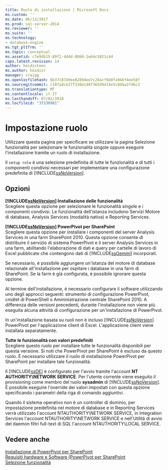 ```yaml
---
title: Ruolo di installazione | Microsoft Docs
ms.custom: ''
ms.date: 06/13/2017
ms.prod: sql-server-2014
ms.reviewer: ''
ms.suite: ''
ms.technology:
- database-engine
ms.tgt_pltfrm: ''
ms.topic: conceptual
ms.assetid: c7e9db15-89f2-4d4d-8860-1e64c5821c4d
caps.latest.revision: 14
author: heidisteen
ms.author: heidist
manager: craigg
ms.openlocfilehash: 6b37c8749ee82894ee7c28acf6b0fa94bf4ee58f
ms.sourcegitcommit: c18fadce27f330e1d4f36549414e5c84ba2f46c2
ms.translationtype: MT
ms.contentlocale: it-IT
ms.lasthandoff: 07/02/2018
ms.locfileid: "37330981"
---
```

# <a name="setup-role"></a>Impostazione ruolo
  Utilizzare questa pagina per specificare se utilizzare la pagina Selezione funzionalità per selezionare le funzionalità singole oppure eseguire l'installazione tramite un ruolo di installazione.  
  
 Il `setup role` è una selezione predefinita di tutte le funzionalità e di tutti i componenti condivisi necessari per implementare una configurazione predefinita di [!INCLUDE[ssNoVersion](../../includes/ssnoversion-md.md)].  
  
## <a name="options"></a>Opzioni  
 **[!INCLUDE[ssNoVersion](../../includes/ssnoversion-md.md)] Installazione delle funzionalità**  
 Scegliere questa opzione per selezionare le funzionalità singole e i componenti condivisi. Le funzionalità dell'istanza includono Servizi Motore di database, Analysis Services (modalità nativa) e Reporting Services.  
  
 **[!INCLUDE[ssNoVersion](../../includes/ssnoversion-md.md)] PowerPivot per SharePoint**  
 Scegliere questa opzione per installare i componenti del server Analysis Services in una farm SharePoint 2010. Questa opzione consente di distribuire il servizio di sistema PowerPivot e il server Analysis Services in una farm, abilitando l'elaborazione di dati e query per cartelle di lavoro di Excel pubblicate che contengono dati di [!INCLUDE[ssGemini](../../includes/ssgemini-md.md)] incorporati.  
  
 Se necessario, è possibile aggiungere un'istanza del motore di database relazionale all'installazione per ospitare i database in una farm di SharePoint. Se la farm è già configurata, è possibile ignorare questa opzione.  
  
 Al termine dell'installazione, è necessario configurare il software utilizzando uno degli approcci seguenti: strumento di configurazione PowerPivot, cmdlet di PowerShell o Amministrazione centrale SharePoint 2010. A differenza delle versioni precedenti, durante l'installazione non viene più eseguita alcuna attività di configurazione per un'installazione di PowerPivot.  
  
 In un'installazione basata su ruoli non è incluso [!INCLUDE[ssNoVersion](../../includes/ssnoversion-md.md)] PowerPivot per l'applicazione client di Excel. L'applicazione client viene installata separatamente.  
  
 **Tutte le funzionalità con valori predefiniti**  
 Scegliere questo ruolo per installare tutte le funzionalità disponibili per questa versione. Si noti che PowerPivot per SharePoint è escluso da questo ruolo. È necessario utilizzare il ruolo di installazione PowerPivot per SharePoint per installare tale funzionalità.  
  
 Il [!INCLUDE[ssDE](../../includes/ssde-md.md)] è configurato per l'avvio tramite l'account **NT AUTHORITY\NETWORK SERVICE**. Per l'utente corrente viene eseguito il provisioning come membro del ruolo **sysadmin** di [!INCLUDE[ssNoVersion](../../includes/ssnoversion-md.md)]. È possibile eseguire l'override dei valori impostati con questa opzione specificando i parametri della riga di comando aggiuntivi.  
  
 Quando il sistema operativo non è un controller di dominio, per impostazione predefinita nel motore di database e in Reporting Services verrà utilizzato l'account NTAUTHORITY\NETWORK SERVICE, in Integration Services l'account NTAUTHORITY\NETWORK SERVICE e nell'Utilità di avvio del daemon filtri full-text di SQL l'account NTAUTHORITY\LOCAL SERVICE.  
  
## <a name="see-also"></a>Vedere anche  
 [Installazione di PowerPivot per SharePoint](http://go.microsoft.com/fwlink/?LinkId=206906)   
 [Requisiti hardware e Software (PowerPivot per SharePoint](http://go.microsoft.com/fwlink/?LinkId=216823)   
 [Selezione funzionalità](../../../2014/sql-server/install/feature-selection.md)  
  
  
